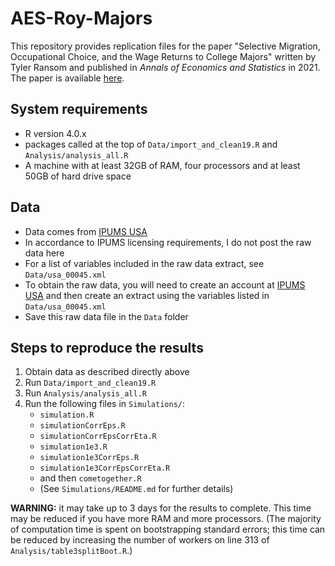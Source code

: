 # AES-Roy-Majors
This repository provides replication files for the paper "Selective Migration, Occupational Choice, and the Wage Returns to College Majors" written by Tyler Ransom and published in *Annals of Economics and Statistics* in 2021. The paper is available [here](https://www.jstor.org/stable/10.15609/annaeconstat2009.142.0045#metadata_info_tab_contents).

## System requirements
- R version 4.0.x
- packages called at the top of `Data/import_and_clean19.R` and `Analysis/analysis_all.R`
- A machine with at least 32GB of RAM, four processors and at least 50GB of hard drive space

## Data
- Data comes from [IPUMS USA](https://usa.ipums.org)
- In accordance to IPUMS licensing requirements, I do not post the raw data here
- For a list of variables included in the raw data extract, see `Data/usa_00045.xml`
- To obtain the raw data, you will need to create an account at [IPUMS USA](https://usa.ipums.org) and then create an extract using the variables listed in `Data/usa_00045.xml`
- Save this raw data file in the `Data` folder

## Steps to reproduce the results
1. Obtain data as described directly above
2. Run `Data/import_and_clean19.R` 
3. Run `Analysis/analysis_all.R`
4. Run the following files in `Simulations/`:
    - `simulation.R`
    - `simulationCorrEps.R`
    - `simulationCorrEpsCorrEta.R`
    - `simulation1e3.R`
    - `simulation1e3CorrEps.R`
    - `simulation1e3CorrEpsCorrEta.R`
    - and then `cometogether.R`
    - (See `Simulations/README.md` for further details)

**WARNING:** it may take up to 3 days for the results to complete. This time may be reduced if you have more RAM and more processors. (The majority of computation time is spent on bootstrapping standard errors; this time can be reduced by increasing the number of workers on line 313 of `Analysis/table3splitBoot.R`.)
